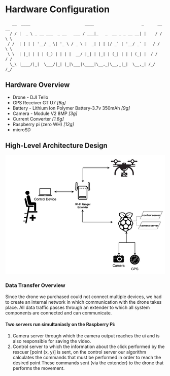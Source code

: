 # Hardware Configuration 

```
   __  ____                        ____                     _      __ __  
  / / |  _ \ _ __ ___  _ __   ___ / ___|_   _  __ _ _ __ __| |    / / \ \ 
 / /  | | | | '__/ _ \| '_ \ / _ \ |  _| | | |/ _` | '__/ _` |   / /   \ \
 \ \  | |_| | | | (_) | | | |  __/ |_| | |_| | (_| | | | (_| |  / /    / /
  \_\ |____/|_|  \___/|_| |_|\___|\____|\__,_|\__,_|_|  \__,_| /_/    /_/ 

```
## Hardware Overview
- Drone - DJI Tello
- GPS Receiver GT U7 _[6g]_
- Battery - Lithium Ion Polymer Battery-3.7v 350mAh _[9g]_
- Camera - Module V2 8MP _[3g]_
- Current Converter _[1.6g]_
- Raspberry pi (zero WH) _[12g]_
- microSD

## High-Level Architecture Design
![high-level-data-architecture-design-v3](https://github.com/idobetesh/DroneGuard/blob/master/assets/high-level-data-architecture-design-v3.png)

### Data Transfer Overview
Since the drone we purchased could not connect multiple devices, we had to create an internal network in which communication with the drone takes place.
All data traffic passes through an extender to which all system components are connected and can communicate.

#### Two servers run simultaniasly on the Raspberry Pi:
1. Camera server through which the camera output reaches the ui and is also responsible for saving the video.
2. Control server to which the information about the click performed by the rescuer [point (x, y)] is sent, on the control server our algorithm calculates the commands that must be performed in order to reach the desired point
These commands sent (via the extender) to the drone that performs the movement.